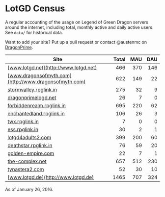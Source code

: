 # LotGD Census
A regular accounting of the usage on Legend of Green Dragon servers around the internet, including total, monthly active and daily active users. See `data/` for historical data.

Want to add your site? Put up a pull request or contact @austenmc on [DragonPrime](http://dragonprime.net).


Site | Total | MAU | DAU
--- | ---:| ---:| ---:
[www.lotgd.net](http://www.lotgd.net)|466|370|146
[www.dragonsofmyth.com](http://www.dragonsofmyth.com)|622|149|22
[stormvalley.rpglink.in](http://stormvalley.rpglink.in)|275|32|9
[dragonprimelogd.net](http://dragonprimelogd.net)|26|7|0
[forbiddenrealm.rpglink.in](http://forbiddenrealm.rpglink.in)|695|220|62
[enchantedland.rpglink.in](http://enchantedland.rpglink.in)|106|26|3
[twx.rpglink.in](http://twx.rpglink.in)|7|0|0
[ess.rpglink.in](http://ess.rpglink.in)|30|2|1
[lotgd4adults2.com](http://lotgd4adults2.com)|399|200|60
[deathstar.rpglink.in](http://deathstar.rpglink.in)|76|59|20
[golden-empire.com](http://golden-empire.com)|22|7|1
[the-complex.net](http://the-complex.net)|657|512|230
[tynastera2.com](http://tynastera2.com)|52|30|10
[www.lotgd.de](http://www.lotgd.de)|1465|707|324

As of January 26, 2016.
